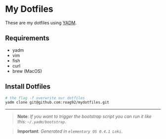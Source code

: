 # My Dotfiles

These are my dotfiles using [YADM](https://github.com/TheLocehiliosan/yadm).

## Requirements

 - yadm
 - vim
 - fish
 - curl
 - brew (MacOS)

## Install Dotfiles

```bash
# the flag -f overwrite our dotfiles
yadm clone git@github.com:roag92/mydotfiles.git
```

---

> __Note__: _If you want to trigger the bootstrap script you can run it like this: `~/.yadm/bootstrap`_.

> __Important__: _Generated in `elementary OS 0.4.1 Loki`_.